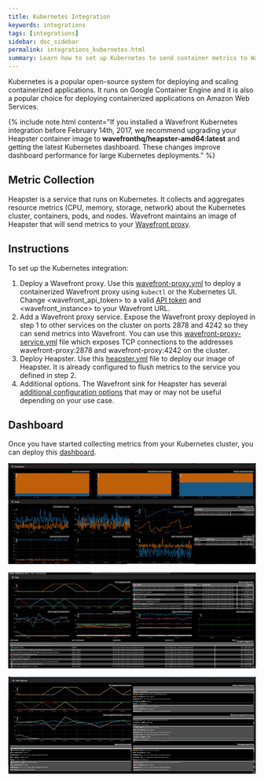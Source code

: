 ```yaml
---
title: Kubernetes Integration
keywords: integrations
tags: [integrations]
sidebar: doc_sidebar
permalink: integrations_kubernetes.html
summary: Learn how to set up Kubernetes to send container metrics to Wavefront.
---
```

Kubernetes is a popular open-source system for deploying and scaling containerized applications. It runs on Google Container Engine and it is also a popular choice for deploying containerized applications on Amazon Web Services.

{% include note.html content="If you installed a Wavefront Kubernetes integration before February 14th, 2017, we recommend upgrading your Heapster container image to **wavefronthq/heapster-amd64:latest** and getting the latest Kubernetes dashboard. These changes improve dashboard performance for large Kubernetes deployments." %}

## Metric Collection
Heapster is a service that runs on Kubernetes. It collects and aggregates resource metrics (CPU, memory, storage, network) about the Kubernetes cluster, containers, pods, and nodes. Wavefront maintains an image of Heapster that will send metrics to your [Wavefront proxy](proxies_installing.html).
 
## Instructions
To set up the Kubernetes integration:

1. Deploy a Wavefront proxy. Use this [wavefront-proxy.yml](https://github.com/wavefrontHQ/integrations/blob/master/kubernetes/deploy/wavefront-proxy.yml) to deploy a containerized Wavefront proxy using `kubectl` or the Kubernetes UI. Change \<wavefront_api_token\> to a valid [API token](wavefront_api#api-tokens) and \<wavefront_instance\> to your Wavefront URL.
1. Add a Wavefront proxy service. Expose the Wavefront proxy deployed in step 1 to other services on the cluster on ports 2878 and 4242 so they can send metrics into Wavefront. You can use this [wavefront-proxy-service.yml](https://github.com/wavefrontHQ/integrations/blob/master/kubernetes/deploy/wavefront-proxy-service.yml) file which exposes TCP connections to the addresses wavefront-proxy:2878 and wavefront-proxy:4242 on the cluster.
1. Deploy Heapster. Use this [heapster.yml](https://github.com/wavefrontHQ/integrations/blob/master/kubernetes/deploy/heapster.yml) file to deploy our image of Heapster. It is already configured to flush metrics to the service you defined in step 2. 
1. Additional options. The Wavefront sink for Heapster has several [additional configuration options](https://github.com/wavefrontHQ/integrations/tree/master/kubernetes) that may or may not be useful depending on your use case.
 
## Dashboard
Once you have started collecting metrics from your Kubernetes cluster, you can deploy this [dashboard](https://github.com/wavefrontHQ/integrations/blob/master/kubernetes/dashboards/K8s.json).

  ![k8_nodes_namespaces](images/k8_nodes_namespaces.png)
  
  ![k8_pods](images/k8_pods.png)
  
  ![k8_pod_containers](images/k8_pod_containers.png)



